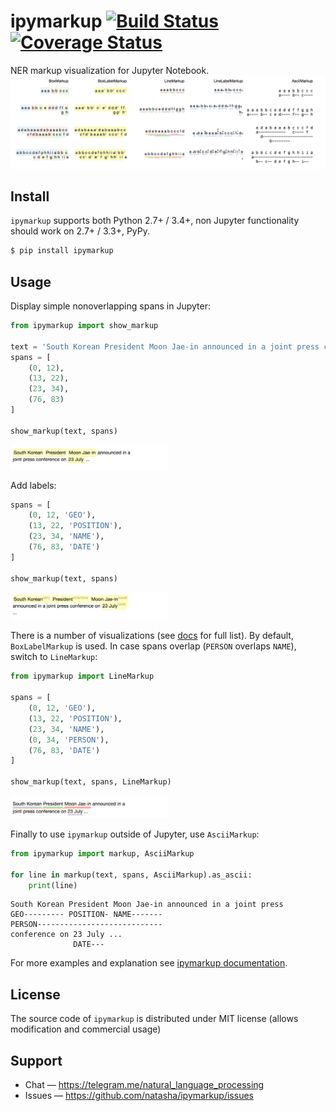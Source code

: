 # ipymarkup [![Build Status](https://travis-ci.org/natasha/ipymarkup.svg?branch=master)](https://travis-ci.org/natasha/ipymarkup) [![Coverage Status](https://coveralls.io/repos/github/natasha/ipymarkup/badge.svg?branch=master)](https://coveralls.io/github/natasha/ipymarkup?branch=master)

NER markup visualization for Jupyter Notebook. 
<img src="i/table.png"/>

## Install

`ipymarkup` supports both Python 2.7+ / 3.4+, non Jupyter functionality should work on 2.7+ / 3.3+, PyPy.

```bash
$ pip install ipymarkup
```

## Usage

Display simple nonoverlapping spans in Jupyter:
```python
from ipymarkup import show_markup

text = 'South Korean President Moon Jae-in announced in a joint press conference on 23 July ...'
spans = [
    (0, 12),
    (13, 22),
    (23, 34),
    (76, 83)
]

show_markup(text, spans)

```
<img src="i/01.png" width="50%"/>

Add labels:
```python
spans = [
    (0, 12, 'GEO'),
    (13, 22, 'POSITION'),
    (23, 34, 'NAME'),
    (76, 83, 'DATE')
]

show_markup(text, spans)
```
<img src="i/02.png" width="50%"/>

There is a number of visualizations (see [docs](http://nbviewer.jupyter.org/github/natasha/ipymarkup/blob/master/docs.ipynb#Visualizations) for full list). By default, `BoxLabelMarkup` is used. In case spans overlap (`PERSON` overlaps `NAME`), switch to `LineMarkup`:
```python
from ipymarkup import LineMarkup

spans = [
    (0, 12, 'GEO'),
    (13, 22, 'POSITION'),
    (23, 34, 'NAME'),
    (0, 34, 'PERSON'),
    (76, 83, 'DATE')
]

show_markup(text, spans, LineMarkup)
```
<img src="i/03.png" width="50%">

Finally to use `ipymarkup` outside of Jupyter, use `AsciiMarkup`:
```python
from ipymarkup import markup, AsciiMarkup

for line in markup(text, spans, AsciiMarkup).as_ascii:
    print(line)
```
```
South Korean President Moon Jae-in announced in a joint press 
GEO--------- POSITION- NAME-------                            
PERSON----------------------------                            
conference on 23 July ...
              DATE---    
```

For more examples and explanation see [ipymarkup documentation](http://nbviewer.jupyter.org/github/natasha/ipymarkup/blob/master/docs.ipynb).

## License

The source code of `ipymarkup` is distributed under MIT license (allows modification and commercial usage)

## Support

- Chat — https://telegram.me/natural_language_processing
- Issues — https://github.com/natasha/ipymarkup/issues
